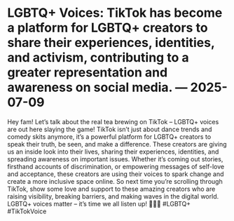 # LGBTQ+ Voices: TikTok has become a platform for LGBTQ+ creators to share their experiences, identities, and activism, contributing to a greater representation and awareness on social media. — 2025-07-09

Hey fam! Let’s talk about the real tea brewing on TikTok – LGBTQ+ voices are out here slaying the game! TikTok isn’t just about dance trends and comedy skits anymore, it’s a powerful platform for LGBTQ+ creators to speak their truth, be seen, and make a difference. These creators are giving us an inside look into their lives, sharing their experiences, identities, and spreading awareness on important issues. Whether it’s coming out stories, firsthand accounts of discrimination, or empowering messages of self-love and acceptance, these creators are using their voices to spark change and create a more inclusive space online. So next time you’re scrolling through TikTok, show some love and support to these amazing creators who are raising visibility, breaking barriers, and making waves in the digital world. LGBTQ+ voices matter – it’s time we all listen up! 🏳️‍🌈💖 #LGBTQ+ #TikTokVoice
